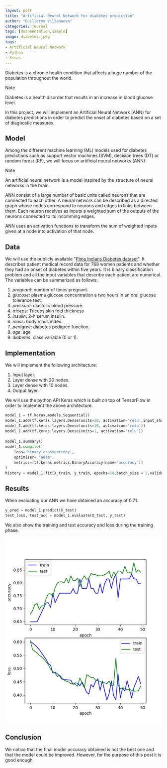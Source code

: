 ```yaml
---
layout: post
title: "Artificial Neural Network for diabetes prediction"
author: "Guillermo Villanueva"
categories: journal
tags: [documentation,sample]
image: diabetes.jpeg
tags:
- Artificial Neural Network
- Python
- Keras
---
```


Diabetes is a chronic health condition that affects a huge number of the population throughout the world.


<div class="highlight-RST"><i class="fa fa-info-circle" aria-hidden="true"></i><span>Note</span></div>
<div class="highlights"> 
<p>Diabetes is a health disorder that results in an increase in blood glucose level.</p>
</div>

In this project, we will implement an Artificial Neural Network (ANN) for diabetes predictions in order to predict the onset of diabetes based on a set of diagnostic measures.

## Model
Among the different machine learning (ML) models used for diabetes predictions such as support vector machines (SVM), decision trees (DT) or random forest (RF), we will focus on artificial neural networks (ANN).


<div class="highlight-RST"><i class="fa fa-info-circle" aria-hidden="true"></i><span>Note</span></div>
<div class="highlights"> 
<p>An artificial neural network is a model inspired by the structure of neural networks in the brain.</p>
</div>

ANN consist of a large number of basic units called neurons that are connected to each other. A neural network can be described as a directed graph whose nodes correspond to neurons and edges to links between them. Each neuron receives as inputs a weighted sum of the outputs of the neurons connected to its incomming edges.

ANN uses an activation functions to transform the sum of weighted inputs given at a node into activation of that node.


## Data

We will use the publicly available "[Pima Indians Diabetes dataset](https://www.kaggle.com/datasets/uciml/pima-indians-diabetes-database)". It describes patient medical record data for 768 women patients and whether they had an onset of diabetes within five years. It is binary classification problem and all the input variables that describe each patient are numerical. The variables can be summarized as follows:

1. _pregnant_: number of times pregnant.
2. _glucose_: plasma glucose concentration a two hours in an oral glucose tolerance test.
3. _pressure_: diastolic blood pressure.
4. _triceps_: Triceps skin fold thickness
5. _insulin_: 2-h serum insulin.
6. _mass_: body mass index.
7. _pedigree_: diabetes pedigree function.
8. _age_: age
9. _diabetes_: class variable (0 or 1).

## Implementation
We will implement the following architecture:

1. Input layer.
2. Layer dense with 20 nodes.
3. Layer dense with 10 nodes.
4. Output layer.

We will use the python API Keras which is built on top of TensorFlow in order to implement the above architecture.

```python
model_1 = tf.keras.models.Sequential()
model_1.add(tf.keras.layers.Dense(units=20, activation='relu',input_shape = [8]))
model_1.add(tf.keras.layers.Dense(units=10, activation='relu'))
model_1.add(tf.keras.layers.Dense(units=1, activation='relu'))

model_1.summary()
model_1.compile(
    loss='binary_crossentropy',
    optimizer= "adam",
    metrics=[tf.keras.metrics.BinaryAccuracy(name='accuracy')]
)
history = model_1.fit(X_train, y_train, epochs=50,batch_size = 5,validation_split = 0.2)
```

## Results

When evaluating our ANN we have obtained an accuracy of $0.71$.

```python
y_pred = model_1.predict(X_test)
test_loss, test_acc = model_1.evaluate(X_test, y_test)
```
We also show the training and test accuracy and loss during the training phase.

![Training errors](/assets/img/Figure_1.png)

## Conclusion

We notice that the final model accuracy obtained is not the best one and that the model could be improved. However, for the purpose of this post it is good enough.
